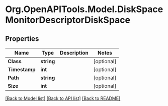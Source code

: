 
# Org.OpenAPITools.Model.DiskSpaceMonitorDescriptorDiskSpace

## Properties

Name | Type | Description | Notes
------------ | ------------- | ------------- | -------------
**Class** | **string** |  | [optional] 
**Timestamp** | **int** |  | [optional] 
**Path** | **string** |  | [optional] 
**Size** | **int** |  | [optional] 

[[Back to Model list]](../README.md#documentation-for-models)
[[Back to API list]](../README.md#documentation-for-api-endpoints)
[[Back to README]](../README.md)


